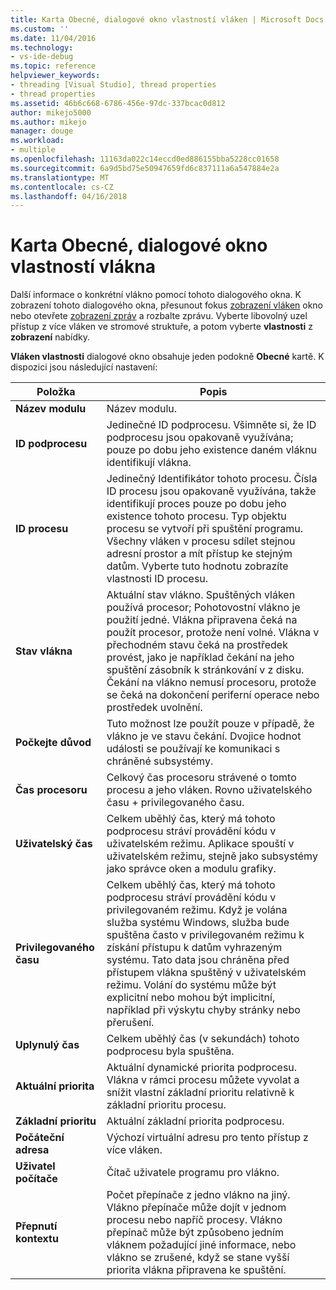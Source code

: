 ```yaml
---
title: Karta Obecné, dialogové okno vlastností vláken | Microsoft Docs
ms.custom: ''
ms.date: 11/04/2016
ms.technology:
- vs-ide-debug
ms.topic: reference
helpviewer_keywords:
- threading [Visual Studio], thread properties
- thread properties
ms.assetid: 46b6c668-6786-456e-97dc-337bcac0d812
author: mikejo5000
ms.author: mikejo
manager: douge
ms.workload:
- multiple
ms.openlocfilehash: 11163da022c14eccd0ed886155bba5228cc01658
ms.sourcegitcommit: 6a9d5bd75e50947659fd6c837111a6a547884e2a
ms.translationtype: MT
ms.contentlocale: cs-CZ
ms.lasthandoff: 04/16/2018
---
```

# <a name="general-tab-thread-properties-dialog-box"></a>Karta Obecné, dialogové okno vlastností vlákna
Další informace o konkrétní vlákno pomocí tohoto dialogového okna. K zobrazení tohoto dialogového okna, přesunout fokus [zobrazení vláken](../debugger/threads-view.md) okno nebo otevřete [zobrazení zpráv](../debugger/messages-view.md) a rozbalte zprávu. Vyberte libovolný uzel přístup z více vláken ve stromové struktuře, a potom vyberte **vlastnosti** z **zobrazení** nabídky.  
  
 **Vláken vlastnosti** dialogové okno obsahuje jeden podokně **Obecné** kartě. K dispozici jsou následující nastavení:  
  
|Položka|Popis|  
|-----------|-----------------|  
|**Název modulu**|Název modulu.|  
|**ID podprocesu**|Jedinečné ID podprocesu. Všimněte si, že ID podprocesu jsou opakovaně využívána; pouze po dobu jeho existence daném vláknu identifikují vlákna.|  
|**ID procesu**|Jedinečný Identifikátor tohoto procesu. Čísla ID procesu jsou opakovaně využívána, takže identifikují proces pouze po dobu jeho existence tohoto procesu. Typ objektu procesu se vytvoří při spuštění programu. Všechny vláken v procesu sdílet stejnou adresní prostor a mít přístup ke stejným datům. Vyberte tuto hodnotu zobrazíte vlastnosti ID procesu.|  
|**Stav vlákna**|Aktuální stav vlákno. Spuštěných vláken používá procesor; Pohotovostní vlákno je použití jedné. Vlákna připravena čeká na použít procesor, protože není volné. Vlákna v přechodném stavu čeká na prostředek provést, jako je například čekání na jeho spuštění zásobník k stránkování v z disku. Čekání na vlákno nemusí procesoru, protože se čeká na dokončení periferní operace nebo prostředek uvolnění.|  
|**Počkejte důvod**|Tuto možnost lze použít pouze v případě, že vlákno je ve stavu čekání. Dvojice hodnot události se používají ke komunikaci s chráněné subsystémy.|  
|**Čas procesoru**|Celkový čas procesoru strávené o tomto procesu a jeho vláken. Rovno uživatelského času + privilegovaného času.|  
|**Uživatelský čas**|Celkem uběhlý čas, který má tohoto podprocesu stráví provádění kódu v uživatelském režimu. Aplikace spouští v uživatelském režimu, stejně jako subsystémy jako správce oken a modulu grafiky.|  
|**Privilegovaného času**|Celkem uběhlý čas, který má tohoto podprocesu stráví provádění kódu v privilegovaném režimu. Když je volána služba systému Windows, služba bude spuštěna často v privilegovaném režimu k získání přístupu k datům vyhrazeným systému. Tato data jsou chráněna před přístupem vlákna spuštěný v uživatelském režimu. Volání do systému může být explicitní nebo mohou být implicitní, například při výskytu chyby stránky nebo přerušení.|  
|**Uplynulý čas**|Celkem uběhlý čas (v sekundách) tohoto podprocesu byla spuštěna.|  
|**Aktuální priorita**|Aktuální dynamické priorita podprocesu. Vlákna v rámci procesu můžete vyvolat a snížit vlastní základní prioritu relativně k základní prioritu procesu.|  
|**Základní prioritu**|Aktuální základní priorita podprocesu.|  
|**Počáteční adresa**|Výchozí virtuální adresu pro tento přístup z více vláken.|  
|**Uživatel počítače**|Čítač uživatele programu pro vlákno.|  
|**Přepnutí kontextu**|Počet přepínače z jedno vlákno na jiný. Vlákno přepínače může dojít v jednom procesu nebo napříč procesy. Vlákno přepínač může být způsobeno jedním vláknem požadující jiné informace, nebo vlákno se zrušené, když se stane vyšší priorita vlákna připravena ke spuštění.|